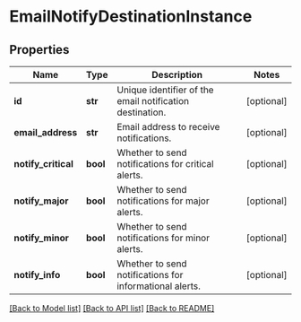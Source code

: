 # EmailNotifyDestinationInstance

## Properties
Name | Type | Description | Notes
------------ | ------------- | ------------- | -------------
**id** | **str** | Unique identifier of the email notification destination. | [optional] 
**email_address** | **str** | Email address to receive notifications. | [optional] 
**notify_critical** | **bool** | Whether to send notifications for critical alerts. | [optional] 
**notify_major** | **bool** | Whether to send notifications for major alerts. | [optional] 
**notify_minor** | **bool** | Whether to send notifications for minor alerts. | [optional] 
**notify_info** | **bool** | Whether to send notifications for informational alerts. | [optional] 

[[Back to Model list]](../README.md#documentation-for-models) [[Back to API list]](../README.md#documentation-for-api-endpoints) [[Back to README]](../README.md)


